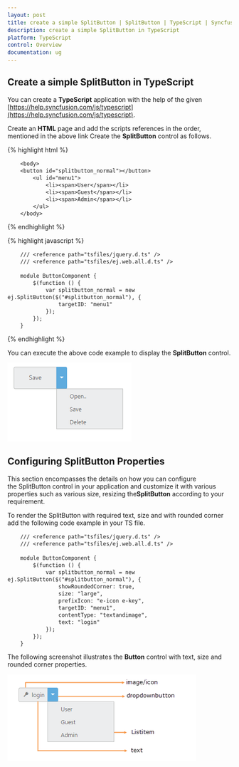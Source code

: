 ```yaml
---
layout: post
title: create a simple SplitButton | SplitButton | TypeScript | Syncfusion
description: create a simple SplitButton in TypeScript
platform: TypeScript
control: Overview
documentation: ug
---
```


## Create a simple SplitButton in TypeScript

You can create a **TypeScript** application with the help of the given [https://help.syncfusion.com/js/typescript](https://help.syncfusion.com/js/typescript).

Create an **HTML** page and add the scripts references in the order, mentioned in the above link Create the **SplitButton** control as follows.


{% highlight html %}

        <body>
        <button id="splitbutton_normal"></button>
            <ul id="menu1">
                <li><span>User</span></li>
                <li><span>Guest</span></li>
                <li><span>Admin</span></li>
            </ul>
        </body>

{% endhighlight %}


{% highlight javascript %}


        /// <reference path="tsfiles/jquery.d.ts" />
        /// <reference path="tsfiles/ej.web.all.d.ts" />

        module ButtonComponent {
            $(function () {
                var splitbutton_normal = new ej.SplitButton($("#splitbutton_normal"), {
                    targetID: "menu1"
                });
            });
        }

{% endhighlight %}

You can execute the above code example to display the **SplitButton** control.

![Create a simple SplitButton in TypeScript](getting-started_images/getting-started_img2.png) 


## Configuring SplitButton Properties



This section encompasses the details on how you can configure the SplitButton control in your application and customize it with various properties such as various size, resizing the**SplitButton** according to your requirement.

To render the SplitButton with required text, size and with rounded corner add the following code example in your TS file.



        /// <reference path="tsfiles/jquery.d.ts" />
        /// <reference path="tsfiles/ej.web.all.d.ts" />

        module ButtonComponent {
            $(function () {
                var splitbutton_normal = new ej.SplitButton($("#splitbutton_normal"), {
                    showRoundedCorner: true,
                    size: "large",
                    prefixIcon: "e-icon e-key",
                    targetID: "menu1",
                    contentType: "textandimage",
                    text: "login"
                });
            });
        }




The following screenshot illustrates the **Button** control with text, size and rounded corner properties.



![Configuring SplitButton Properties](getting-started_images/getting-started_img1.png) 


